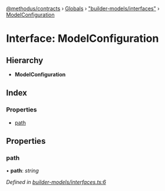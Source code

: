 [@methodus/contracts](../README.md) › [Globals](../globals.md) › ["builder-models/interfaces"](../modules/_builder_models_interfaces_.md) › [ModelConfiguration](_builder_models_interfaces_.modelconfiguration.md)

# Interface: ModelConfiguration

## Hierarchy

* **ModelConfiguration**

## Index

### Properties

* [path](_builder_models_interfaces_.modelconfiguration.md#path)

## Properties

###  path

• **path**: *string*

*Defined in [builder-models/interfaces.ts:6](https://github.com/nodulusteam/methodus.dev/blob/4276858/modules/tools/methodus-contracts/src/builder-models/interfaces.ts#L6)*
